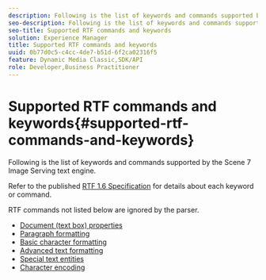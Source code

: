 ```yaml
---
description: Following is the list of keywords and commands supported by the Scene 7 Image Serving text engine.
seo-description: Following is the list of keywords and commands supported by the Scene 7 Image Serving text engine.
seo-title: Supported RTF commands and keywords
solution: Experience Manager
title: Supported RTF commands and keywords
uuid: 0b77d0c5-c4cc-4de7-b51d-6f2ca02316f5
feature: Dynamic Media Classic,SDK/API
role: Developer,Business Practitioner
---
```


# Supported RTF commands and keywords{#supported-rtf-commands-and-keywords}

Following is the list of keywords and commands supported by the Scene 7 Image Serving text engine.

Refer to the published [RTF 1.6 Specification](http://msdn.microsoft.com/en-us/library/aa140277%28v=office.10%29.aspx) for details about each keyword or command.

RTF commands not listed below are ignored by the parser. 

* [Document (text box) properties](r-document-text-box-properties.md)
* [Paragraph formatting](r-paragraph-formatting.md)
* [Basic character formatting](r-basic-character-formatting.md)
* [Advanced text formatting](r-advanced-text-formatting.md)
* [Special text entities](r-special-text-entities.md)
* [Character encoding](r-is-http-character-encoding.md)
